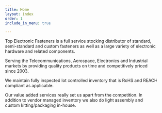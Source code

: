 ```yaml
---
title: Home
layout: index
order: 1
include_in_menu: true

---
```

Top Electronic Fasteners is a full service stocking distributor of standard, semi-standard and custom fasteners as well as a large variety of electronic hardware and related components.

Serving the Telecommunications, Aerospace, Electronics and Industrial markets by providing quality products on time and competitively priced since 2003.

We maintain fully inspected lot controlled inventory that is RoHS and REACH compliant as applicable.

Our value added services really set us apart from the competition. In addition to vendor managed inventory we also do light assembly and custom kitting/packaging in-house.